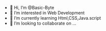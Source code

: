 - 👋 Hi, I’m @Basic-Byte
- 👀 I’m interested in Web Development 
- 🌱 I’m currently learning Html,CSS,Java.script
- 💞️ I’m looking to collaborate on ...

<!---
Basic-Byte/Basic-Byte is a ✨ special ✨ repository because its `README.md` (this file) appears on your GitHub profile.
You can click the Preview link to take a look at your changes.
--->
